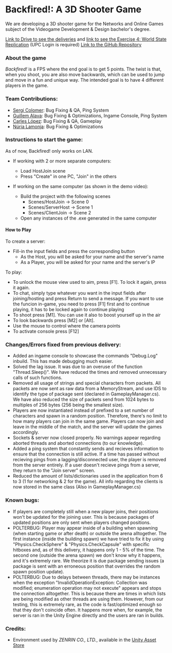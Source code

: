 # **Backfired!:** A 3D Shooter Game
We are developing a 3D shooter game for the Networks and Online Games subject of the Videogame Development & Design bachelor's degree.

[Link to Drive to see the deliveries](https://drive.google.com/drive/folders/1cDQBShDQWu6GQNSsq3fKlyPHRGm_DSiF?usp=share_link) and [link to see the Exercise 4: World State Replication](https://drive.google.com/file/d/1Gcl3fany79bvKzFyl4_L0UMVU383DUOp/view?usp=share_link) (UPC Login is required)
[Link to the GiHub Repository](https://github.com/Lladruc37/3D-Shooter-Game)

### About the game
_Backfired!_ is a FPS where the end goal is to get 5 points. The twist is that, when you shoot, you are also move backwards, which can be used to jump and move in a fun and unique way. The intended goal is to have 4 different players in the game.

### Team Contributions:
- [Sergi Colomer](https://github.com/Lladruc37): Bug Fixing & QA, Ping System
- [Guillem Alava](https://github.com/WillyTrek19): Bug Fixing & Optimizations, Ingame Console, Ping System
- [Carles López](https://github.com/carlesli): Bug Fixing & QA, Gameplay
- [Núria Lamonja](https://github.com/Needlesslord): Bug Fixing & Optimizations

### Instructions to start the game:

As of now, Backfired! only works on LAN.

- If working with 2 or more separate computers:
     - Load HostJoin scene
     - Press "Create" in one PC, "Join" in the others

- If working on the same computer (as shown in the demo video):
    - Build the project with the following scenes
        - Scenes/HostJoin -> Scene 0
        - Scenes/ServerHost -> Scene 1
        - Scenes/ClientJoin -> Scene 2
    - Open any instances of the .exe generated in the same computer

#### How to Play
To create a server:
- Fill-in the input fields and press the corresponding button
     - As the Host, you will be asked for your name and the server's name
     - As a Player, you will be asked for your name and the server's IP
     
To play:
 - To unlock the mouse view used to aim, press [F1]. To lock it again, press it again.
 - To chat, simply type whatever you want in the input fields after joining/hosting and press Return to send a message. If you want to use the funcion in-game, you need to press [F1] first and to continue playing, it has to be locked again to continue playing
 - To shoot press [M1]. You can use it also to boost yourself up in the air
 - To look backwards press [M2] or [Alt].
 - Use the mouse to control where the camera points
 - To activate console press [F12]

### Changes/Errors fixed from previous delivery:
- Added an ingame console to showcase the commands "Debug.Log" inbuild. This has made debugging much easier.
- Solved the lag issue. It was due to an overuse of the function "Thread.Sleep()". We have reduced the times and removed unnecessary calls of such functions.
- Removed all usage of strings and special characters from packets. All packets are now sent as raw data from a MemoryStream, and use IDS to identify the type of package sent (declared in GameplayManager.cs). We have also reduced the size of packets send from 1024 bytes to multiples of 256 bytes (256 being the smallest size).
- Players are now instantiated instead of prefixed to a set number of characters and spawn in a random position. Therefore, there's no limit to how many players can join in the same game. Players can now join and leave in the middle of the match, and the server will update the games accordingly.
- Sockets & server now closed properly. No warnings appear regarding aborted threads and aborted connections (to our knowledge).
- Added a ping system that constantly sends and recieves information to ensure that the connection is still active. If a time has passed without recieving pings from a lagging/disconnected user, the player is removed from the server entirely. If a user doesn't recieve pings from a server, they return to the "Join server" screen.
- Reduced the amount of lists/dictionaries used in the application from 6 to 3 (1 for networking & 2 for the game). All info regarding the clients is now stored in the same class (Also in GameplayManager.cs)

### Known bugs:
- If players are completely still when a new player joins, their positions won't be updated for the joining user. This is because packages of updated positions are only sent when players changed positions.
- POLTERBUG: Player may appear inside of a building when spawning (when starting game or after death) or outside the arena alltogether. The first instance (inside the building spawn) we have tried to fix it by using "Physics.CheckSphere" & "Physics.CheckCapsule" with specific hitboxes and, as of this delivery, it happens only 1 - 5% of the time. The second one (outside the arena spawn) we don't know why it happens, and it's extremely rare. We theorize it is due package sending issues (a package is sent with an erroneous position that overrides the random spawn position update).
- POLTERBUG: Due to delays between threads, there may be instances when the exception "InvalidOperationException: Collection was modified; enumeration operation may not execute" appears and stops the connection alltogether. This is because there are times in which lists are being modified as other threads are using them. However, from our testing, this is extremely rare, as the code is fast/optimized enough so that they don't coincide often. It happens more when, for example, the server is ran in the Unity Engine directly and the users are ran in builds.

### Credits:
- Environment used by _ZENRIN CO., LTD._, available in the [Unity Asset Store](https://assetstore.unity.com/packages/3d/environments/urban/japanese-otaku-city-20359)
